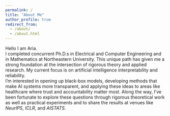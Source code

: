```yaml
---
permalink: /
title: "About Me"
author_profile: true
redirect_from: 
  - /about/
  - /about.html
---
```


Hello I am Aria.<br>
I completed concurrent Ph.D.s in Electrical and Computer Engineering and in Mathematics at Northeastern University. This unique path has given me a strong foundation at the intersection of rigorous theory and applied research. My current focus is on artificial intelligence interpretability and reliability.<br>
I’m interested in opening up black-box models, developing methods that make AI systems more transparent, and applying these ideas to areas like healthcare where trust and accountability matter most. Along the way, I’ve been fortunate to explore these questions through rigorous theoretical work as well as practical experiments and to share the results at venues like *NeurIPS*, *ICLR*, and *AISTATS*.